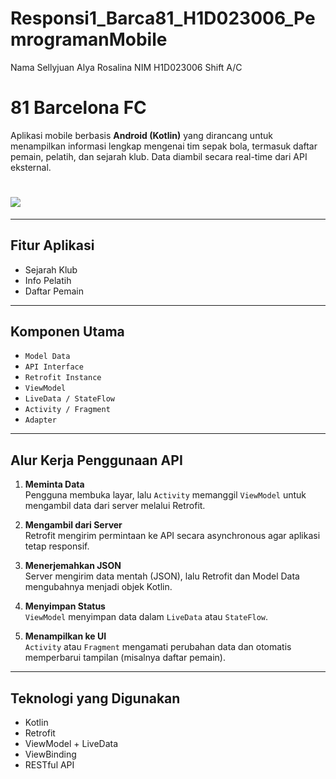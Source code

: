 ﻿# Responsi1_Barca81_H1D023006_PemrogramanMobile

 Nama Sellyjuan Alya Rosalina
 NIM H1D023006
 Shift A/C


# 81 Barcelona FC
Aplikasi mobile berbasis **Android (Kotlin)** yang dirancang untuk menampilkan informasi lengkap mengenai tim sepak bola, termasuk daftar pemain, pelatih, dan sejarah klub. Data diambil secara real-time dari API eksternal.
# ![](Responsi_Barca81_H1D023006%20(1).gif)

---

## Fitur Aplikasi

- Sejarah Klub  
- Info Pelatih  
- Daftar Pemain  

---

## Komponen Utama

- `Model Data`  
- `API Interface`  
- `Retrofit Instance`  
- `ViewModel`  
- `LiveData / StateFlow`  
- `Activity / Fragment`  
- `Adapter`  

---

## Alur Kerja Penggunaan API

1. **Meminta Data**  
   Pengguna membuka layar, lalu `Activity` memanggil `ViewModel` untuk mengambil data dari server melalui Retrofit.

2. **Mengambil dari Server**  
   Retrofit mengirim permintaan ke API secara asynchronous agar aplikasi tetap responsif.

3. **Menerjemahkan JSON**  
   Server mengirim data mentah (JSON), lalu Retrofit dan Model Data mengubahnya menjadi objek Kotlin.

4. **Menyimpan Status**  
   `ViewModel` menyimpan data dalam `LiveData` atau `StateFlow`.

5. **Menampilkan ke UI**  
   `Activity` atau `Fragment` mengamati perubahan data dan otomatis memperbarui tampilan (misalnya daftar pemain).

---

## Teknologi yang Digunakan

- Kotlin  
- Retrofit  
- ViewModel + LiveData  
- ViewBinding  
- RESTful API  




